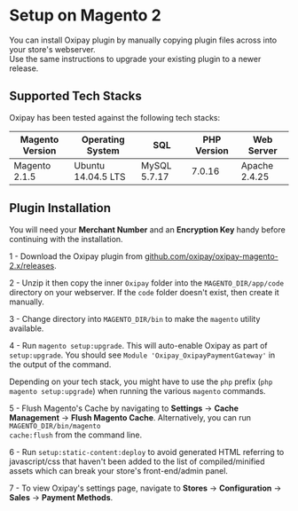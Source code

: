 <h1>Setup on Magento 2</h1>

You can install Oxipay plugin by manually copying plugin files across into your store's webserver. <br>
Use the same instructions to upgrade your existing plugin to a newer release.

## Supported Tech Stacks

Oxipay has been tested against the following tech stacks:

|Magento Version| Operating System  | SQL         | PHP Version | Web Server  |
|---------------|-------------------|-------------|-------------|-------------|
|Magento 2.1.5  |Ubuntu 14.04.5 LTS |MySQL 5.7.17 |7.0.16       |Apache 2.4.25|


## Plugin Installation

<div class="panel">
  You will need your <b>Merchant Number</b> and an <b>Encryption Key</b> handy before continuing with the installation.
</div>

1 - Download the Oxipay plugin from [github.com/oxipay/oxipay-magento-2.x/releases](https://github.com/oxipay/oxipay-magento-2.x/releases).

2 - Unzip it then copy the inner `Oxipay` folder into the `MAGENTO_DIR/app/code` directory on your webserver. If the <code>code</code> folder doesn't exist, then create it manually.

3 - Change directory into `MAGENTO_DIR/bin` to make the `magento` utility available.

4 - Run `magento setup:upgrade`. This will auto-enable Oxipay as part of `setup:upgrade`. You should see `Module 'Oxipay_OxipayPaymentGateway'` in the output of the command.
<br>

<div class="panel">
  Depending on your tech stack, you might have to use the <code>php</code> prefix (<code>php magento setup:upgrade</code>) when running the various <code>magento</code> commands.
</div>

5 - Flush Magento's Cache by navigating to **Settings** -> **Cache Management** -> **Flush Magento Cache**. Alternatively, you can run <code>MAGENTO_DIR/bin/magento cache:flush</code> from the command line.

6 - Run `setup:static-content:deploy` to avoid generated HTML referring to javascript/css that haven't been added to the list of compiled/minified assets which can break your store's front-end/admin panel.

7 - To view Oxipay's settings page, navigate to **Stores** -> **Configuration** -> **Sales** -> **Payment Methods**.
